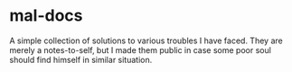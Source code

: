 # mal-docs
A simple collection of solutions to various troubles I have faced. They are merely a notes-to-self, but I made them public in case some poor soul should find himself in similar situation.
